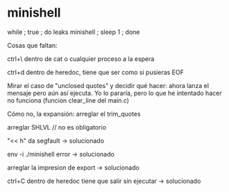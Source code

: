 # minishell

while ; true ; do leaks minishell ; sleep 1 ; done

Cosas que faltan:

ctrl+\ dentro de cat o cualquier proceso a la espera

ctrl+d dentro de heredoc, tiene que ser como si pusieras EOF

Mirar el caso de "unclosed quotes" y decidir qué hacer: ahora lanza el mensaje pero aún así ejecuta. Yo lo pararía, pero lo que he intentado hacer no funciona (funcion clear_line del main.c)

Cómo no, la expansión: arreglar el trim_quotes

arreglar SHLVL // no es obligatorio

"<< h" da segfault -> solucionado

env -i ./minishell error -> solucionado

arreglar la impresion de export -> solucionado

ctrl+C dentro de heredoc tiene que salir sin ejecutar -> solucionado
